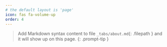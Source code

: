 ```yaml
---
# the default layout is 'page'
icon: fas fa-volume-up
order: 4
---
```


> Add Markdown syntax content to file `_tabs/about.md`{: .filepath } and it will show up on this page.
{: .prompt-tip }
